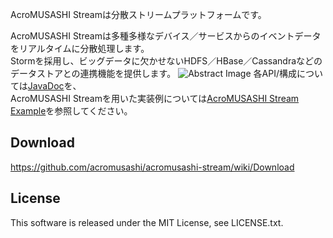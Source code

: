 AcroMUSASHI Streamは分散ストリームプラットフォームです。

AcroMUSASHI Streamは多種多様なデバイス／サービスからのイベントデータをリアルタイムに分散処理します。  
Stormを採用し、ビッグデータに欠かせないHDFS／HBase／Cassandraなどのデータストアとの連携機能を提供します。
![Abstract Image](http://acromusashi.github.com/acromusashi-stream/images/AcroMUSASHIStreamAbstract.jpg)
各API/構成については[JavaDoc](http://acromusashi.github.io/acromusashi-stream/javadoc-0.5.0/)を、  
AcroMUSASHI Streamを用いた実装例については<a href="https://github.com/acromusashi/acromusashi-stream-example">AcroMUSASHI Stream Example</a>を参照してください。

## Download
https://github.com/acromusashi/acromusashi-stream/wiki/Download

## License
This software is released under the MIT License, see LICENSE.txt.

